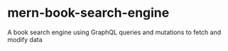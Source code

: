 # mern-book-search-engine
A book search engine using GraphQL queries and mutations to fetch and modify data
